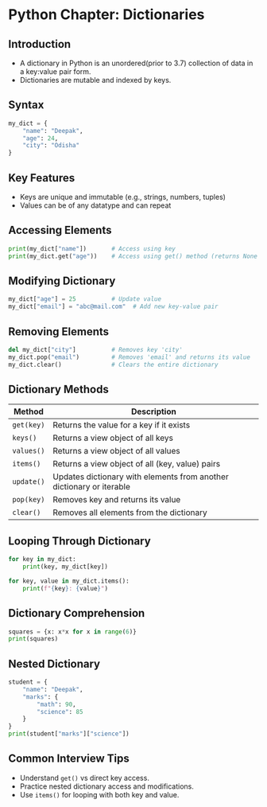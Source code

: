 
# Python Chapter: Dictionaries

## Introduction
- A dictionary in Python is an unordered(prior to 3.7) collection of data in a key:value pair form.
- Dictionaries are mutable and indexed by keys.

## Syntax
```python
my_dict = {
    "name": "Deepak",
    "age": 24,
    "city": "Odisha"
}
```

## Key Features
- Keys are unique and immutable (e.g., strings, numbers, tuples)
- Values can be of any datatype and can repeat

## Accessing Elements
```python
print(my_dict["name"])       # Access using key
print(my_dict.get("age"))    # Access using get() method (returns None if key not found)
```

## Modifying Dictionary
```python
my_dict["age"] = 25          # Update value
my_dict["email"] = "abc@mail.com"  # Add new key-value pair
```

## Removing Elements
```python
del my_dict["city"]          # Removes key 'city'
my_dict.pop("email")         # Removes 'email' and returns its value
my_dict.clear()              # Clears the entire dictionary
```

## Dictionary Methods
| Method        | Description |
|---------------|-------------|
| `get(key)`     | Returns the value for a key if it exists |
| `keys()`       | Returns a view object of all keys |
| `values()`     | Returns a view object of all values |
| `items()`      | Returns a view object of all (key, value) pairs |
| `update()`     | Updates dictionary with elements from another dictionary or iterable |
| `pop(key)`     | Removes key and returns its value |
| `clear()`      | Removes all elements from the dictionary |

## Looping Through Dictionary
```python
for key in my_dict:
    print(key, my_dict[key])

for key, value in my_dict.items():
    print(f"{key}: {value}")
```

## Dictionary Comprehension
```python
squares = {x: x*x for x in range(6)}
print(squares)
```

## Nested Dictionary
```python
student = {
    "name": "Deepak",
    "marks": {
        "math": 90,
        "science": 85
    }
}
print(student["marks"]["science"])
```

## Common Interview Tips
- Understand `get()` vs direct key access.
- Practice nested dictionary access and modifications.
- Use `items()` for looping with both key and value.
